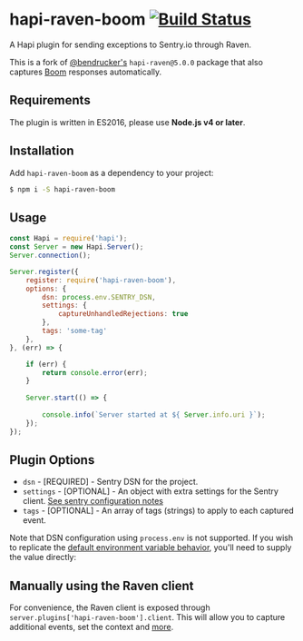 # hapi-raven-boom [![Build Status](https://travis-ci.org/antonsamper/hapi-raven-boom.svg?branch=master)](https://travis-ci.org/antonsamper/hapi-raven-boom)
A Hapi plugin for sending exceptions to Sentry.io through Raven. 

This is a fork of [@bendrucker's](https://github.com/bendrucker/hapi-raven) `hapi-raven@5.0.0` package that also
captures [Boom](https://github.com/hapijs/boom) responses automatically.


## Requirements
The plugin is written in ES2016, please use **Node.js v4 or later**.


## Installation
Add `hapi-raven-boom` as a dependency to your project:

```bash
$ npm i -S hapi-raven-boom
```


## Usage
```javascript
const Hapi = require('hapi');
const Server = new Hapi.Server();
Server.connection();

Server.register({
    register: require('hapi-raven-boom'),
    options: {
        dsn: process.env.SENTRY_DSN,
        settings: {
            captureUnhandledRejections: true
        },
        tags: 'some-tag'
    },
}, (err) => {

    if (err) {
        return console.error(err);
    }
    
    Server.start(() => {
    
        console.info(`Server started at ${ Server.info.uri }`);
    });
});
```


## Plugin Options
* `dsn` - [REQUIRED] - Sentry DSN for the project.
* `settings` - [OPTIONAL] - An object with extra settings for the Sentry client. [See sentry configuration notes](https://docs.sentry.io/clients/node/config/)
* `tags` - [OPTIONAL] - An array of tags (strings) to apply to each captured event.

Note that DSN configuration using `process.env` is not supported. If you wish to replicate the [default environment variable behavior](https://github.com/getsentry/raven-node/blob/master/lib/client.js#L21), you'll need to supply the value directly:


## Manually using the Raven client
For convenience, the Raven client is exposed through `server.plugins['hapi-raven-boom'].client`.
This will allow you to capture additional events, set the context and [more](https://docs.sentry.io/clients/node/).
